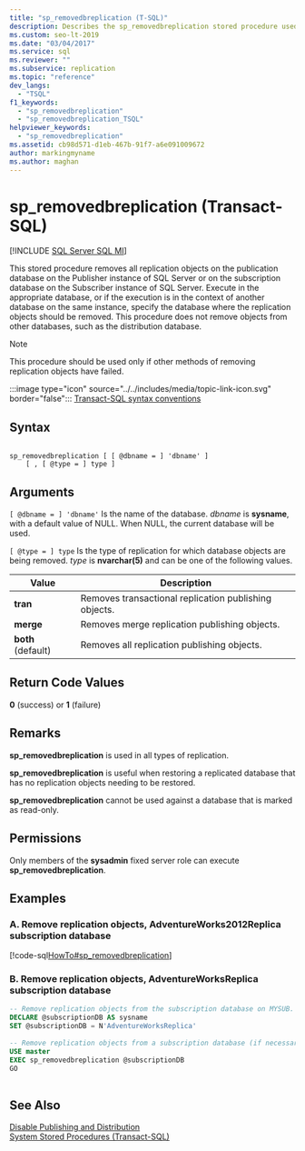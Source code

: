```yaml
---
title: "sp_removedbreplication (T-SQL)"
description: Describes the sp_removedbreplication stored procedure used to remove all replication objects on the publication database for SQL Server replication.
ms.custom: seo-lt-2019
ms.date: "03/04/2017"
ms.service: sql
ms.reviewer: ""
ms.subservice: replication
ms.topic: "reference"
dev_langs: 
  - "TSQL"
f1_keywords: 
  - "sp_removedbreplication"
  - "sp_removedbreplication_TSQL"
helpviewer_keywords: 
  - "sp_removedbreplication"
ms.assetid: cb98d571-d1eb-467b-91f7-a6e091009672
author: markingmyname
ms.author: maghan
---
```

# sp_removedbreplication (Transact-SQL)
[!INCLUDE [SQL Server SQL MI](../../includes/applies-to-version/sql-asdbmi.md)]

  This stored procedure removes all replication objects on the publication database on the Publisher instance of SQL Server or on the subscription database on the Subscriber instance of SQL Server. Execute in the appropriate database, or if the execution is in the context of another database on the same instance, specify the database where the replication objects should be removed. This procedure does not remove objects from other databases, such as the distribution database.  
  
> [!NOTE]  
>  This procedure should be used only if other methods of removing replication objects have failed.  
  
 :::image type="icon" source="../../includes/media/topic-link-icon.svg" border="false"::: [Transact-SQL syntax conventions](../../t-sql/language-elements/transact-sql-syntax-conventions-transact-sql.md)  
  
## Syntax  
  
```  
  
sp_removedbreplication [ [ @dbname = ] 'dbname' ]  
    [ , [ @type = ] type ]   
```  
  
## Arguments  
`[ @dbname = ] 'dbname'`
 Is the name of the database. *dbname* is **sysname**, with a default value of NULL. When NULL, the current database will be used.  
  
`[ @type = ] type`
 Is the type of replication for which database objects are being removed. *type* is **nvarchar(5)** and can be one of the following values.  
  
|Value|Description|  
|-|-|  
|**tran**|Removes transactional replication publishing objects.|  
|**merge**|Removes merge replication publishing objects.|  
|**both** (default)|Removes all replication publishing objects.|  
  
## Return Code Values  
 **0** (success) or **1** (failure)  
  
## Remarks  
 **sp_removedbreplication** is used in all types of replication.  
  
 **sp_removedbreplication** is useful when restoring a replicated database that has no replication objects needing to be restored.  
  
 **sp_removedbreplication** cannot be used against a database that is marked as read-only.  
  
## Permissions  
 Only members of the **sysadmin** fixed server role can execute **sp_removedbreplication**.  
  
## Examples

### A. Remove replication objects, AdventureWorks2012Replica subscription database
 [!code-sql[HowTo#sp_removedbreplication](../../relational-databases/replication/codesnippet/tsql/sp-removedbreplication-t_1.sql)]  
  
### B. Remove replication objects, AdventureWorksReplica subscription database
  
```sql
-- Remove replication objects from the subscription database on MYSUB.  
DECLARE @subscriptionDB AS sysname  
SET @subscriptionDB = N'AdventureWorksReplica'  
  
-- Remove replication objects from a subscription database (if necessary).  
USE master  
EXEC sp_removedbreplication @subscriptionDB  
GO  
  
```  
  
## See Also  
 [Disable Publishing and Distribution](../../relational-databases/replication/disable-publishing-and-distribution.md)   
 [System Stored Procedures &#40;Transact-SQL&#41;](../../relational-databases/system-stored-procedures/system-stored-procedures-transact-sql.md)  
  
  
